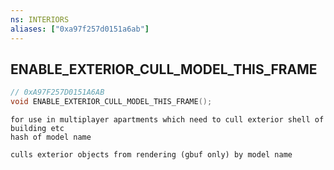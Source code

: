 ```yaml
---
ns: INTERIORS
aliases: ["0xa97f257d0151a6ab"]
---
```

## ENABLE_EXTERIOR_CULL_MODEL_THIS_FRAME

```c
// 0xA97F257D0151A6AB
void ENABLE_EXTERIOR_CULL_MODEL_THIS_FRAME();
```

```
for use in multiplayer apartments which need to cull exterior shell of building etc
hash of model name

culls exterior objects from rendering (gbuf only) by model name
```
